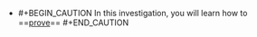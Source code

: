 - #+BEGIN_CAUTION
  In this investigation, you will learn how to ==[prove]([[proof]])==  #+END_CAUTION